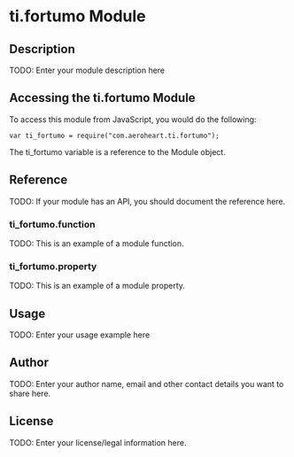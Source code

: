 # ti.fortumo Module

## Description

TODO: Enter your module description here

## Accessing the ti.fortumo Module

To access this module from JavaScript, you would do the following:

    var ti_fortumo = require("com.aeroheart.ti.fortumo");

The ti_fortumo variable is a reference to the Module object.

## Reference

TODO: If your module has an API, you should document
the reference here.

### ti_fortumo.function

TODO: This is an example of a module function.

### ti_fortumo.property

TODO: This is an example of a module property.

## Usage

TODO: Enter your usage example here

## Author

TODO: Enter your author name, email and other contact
details you want to share here.

## License

TODO: Enter your license/legal information here.
